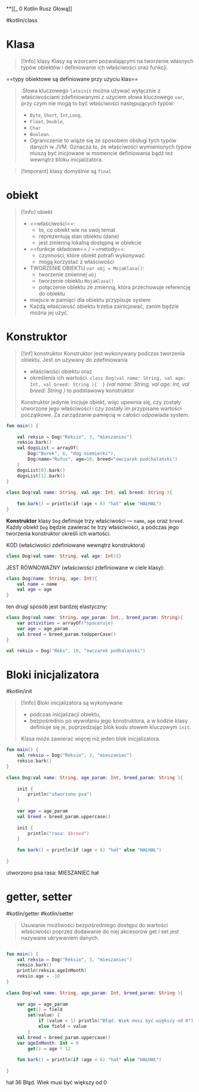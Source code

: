 **[[_ 0 Kotlin Rusz Głową]]

#kotlin/class

# Klasa

>[!info] klasy
>Klasy są wzorcami pozwalającymi na tworzenie własnych typów obiektów i definiowanie ich właściwości oraz funkcji.

==typy obiektowe są definiowane przy użyciu klas==

>:Słowa kluczowego `lateinit` można używać wyłącznie z właściwościami zdefiniowanymi z użyciem słowa kluczowego `var`, przy czym nie mogą to być właściwości następujących typów: 
>- `Byte`,  `Short`, `Int`,`Long`, 
>- `Float`, `Double`, 
>- `Char` 
>- `Boolean`. 
>- Ograniczenie to wiąże się ze sposobem obsługi tych typów danych w JVM. Oznacza to, że właściwości wymienionych typów muszą być inicjowane w momencie definiowania bądź też wewnątrz bloku inicjalizatora.

>[!imporant] klasy domyślnie są `final`


# obiekt

>[!info] obiekt
>- ==właściwości==:
>	- to, co obiekt wie na swój temat
>	- reprezentują stan obiektu (dane)
>	- jest zmienną lokalną dostępną w obiekcie
>- ==funkcje składowe== / ==metody==:
>	- czynności, które obiekt potrafi wykonywać
>	- mogą korzystać z właściwości
>- TWORZENIE OBIEKTU `var obj = MojaKlasa()`:
>	- tworzenie zmiennej `obj`
>	- tworzenie obiektu `MojaKlasa()`
>	- połączenie obiektu ze zmienną, która przechowuje referencję do obiektu
>- miejsce w pamięci dla obiektu przypisuje system
>- Każdą właściwość obiektu trzeba zainicjować, zanim będzie można jej użyć.


# Konstruktor

>[!inf] konstruktor
>Konstruktor jest wykonywany podczas tworzenia obiektu. 
>Jest on używany do zdefiniowania
>	-  właściwości obiektu oraz
>	-  określenia ich wartości.
>`class Dog(val name: String, val age: Int, val breed: String ){  }`
>*(val name: String, val age: Int, val breed: String )* to podstawowy konstruktor  
>
>Konstruktor jedynie inicjuje obiekt, więc upewnia się, czy zostały utworzone jego właściwości i czy zostały im przypisane wartości początkowe. Za zarządzanie pamięcią w całości odpowiada system.




```kotlin
fun main() {  
  
    val reksio = Dog("Reksio", 3, "mieszaniec")  
    reksio.bark()  
    val dogsList = arrayOf(  
        Dog("Burek", 6, "dog niemiecki"),  
        Dog(name="Rufus", age=10, breed="owczarek podchalański")  
    )  
    dogsList[0].bark()  
    dogsList[1].bark()  
}  
  
class Dog(val name: String, val age: Int, val breed: String ){  
  
    fun bark() = println(if (age < 6) "hał" else "HAŁHAŁ")  
}
```

**Konstruktor** klasy `Dog` definiuje trzy właściwości — `name`, `age` oraz `breed`. Każdy obiekt `Dog` będzie zawierać te trzy właściwości, a podczas jego tworzenia konstruktor określi ich wartości.

KOD (właściwości zdefiniowane wewnątrz konstruktora)
```kotlin
class Dog(val name: String, val age: Int){}
```
JEST RÓWNOWAŻNY (właściwości zdefiniowane w ciele klasy):
```kotlin
class Dog(name: String, age: Int){
	val name = name
	val age = age
}
```

ten drugi sposób jest bardzej elastyczny:
```kotlin
class Dog(val name: String, age_param: Int,, breed_param: String){
	var activities = arrayOf("spaceruje)
	var age = age_param
	val breed = breed_param.toUpperCase()
}

val reksio = Dog("Reks", 10, "owczarek podhalański")
```

# Bloki inicjalizatora
#kotlin/init 

> [!info] Bloki inicjalizatora 
> są wykonywane 
> 	-  podczas inicjalizacji obiektu,
> 	-  bezpośrednio po wywołaniu jego konstruktora, 
> a w kodzie klasy definiuje się je, poprzedzając blok kodu słowem kluczowym `init`.
> 
> Klasa może zawierać więcej niż jeden blok inicjalizatora.

```kotlin
fun main() {  
    val reksio = Dog("Reksio", 3, "mieszaniec")  
    reksio.bark()  
}  
  
class Dog(val name: String, age_param: Int, breed_param: String ){  
  
    init {  
        println("utworzono psa")  
    }  
  
    var age = age_param  
    val breed = breed_param.uppercase()  
  
    init {  
        println("rasa: $breed")  
    }  
  
    fun bark() = println(if (age < 6) "hał" else "HAŁHAŁ")  
  
}

```
utworzono psa
rasa: MIESZANIEC
hał



# getter, setter
#kotlin/getter #kotlin/setter 

> Usuwanie możliwości bezpośredniego dostępu do wartości właściwości poprzez dodawanie do niej akcesorów get i set jest nazywane ukrywaniem danych.

```kotlin

fun main() {  
    val reksio = Dog("Reksio", 3, "mieszaniec")  
    reksio.bark()  
    println(reksio.ageInMonth)  
    reksio.age = -10  
}  
  
class Dog(val name: String, age_param: Int, breed_param: String ){  
  
    var age = age_param  
        get() = field  
        set(value) {  
            if (value < 1) println("Błąd. Wiek musi być większy od 0")  
            else field = value  
        }  
    val breed = breed_param.uppercase()  
    var ageInMonth: Int = 0  
        get() = age * 12  
  
    fun bark() = println(if (age < 6) "hał" else "HAŁHAŁ")  
  
}
```
hał
36
Błąd. Wiek musi być większy od 0








